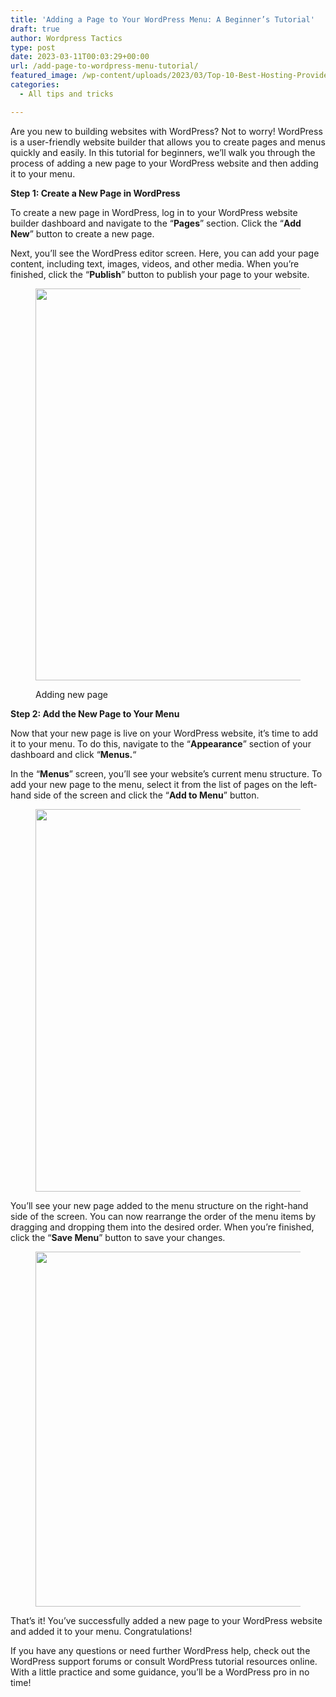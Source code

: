 ```yaml
---
title: 'Adding a Page to Your WordPress Menu: A Beginner’s Tutorial'
draft: true
author: Wordpress Tactics
type: post
date: 2023-03-11T00:03:29+00:00
url: /add-page-to-wordpress-menu-tutorial/
featured_image: /wp-content/uploads/2023/03/Top-10-Best-Hosting-Providers-for-WordPress-2.png
categories:
  - All tips and tricks

---
```

Are you new to building websites with WordPress? Not to worry! WordPress is a user-friendly website builder that allows you to create pages and menus quickly and easily. In this tutorial for beginners, we&#8217;ll walk you through the process of adding a new page to your WordPress website and then adding it to your menu.

**Step 1: Create a New Page in WordPress**

To create a new page in WordPress, log in to your WordPress website builder dashboard and navigate to the &#8220;**Pages**&#8221; section. Click the &#8220;**Add New**&#8221; button to create a new page.

Next, you&#8217;ll see the WordPress editor screen. Here, you can add your page content, including text, images, videos, and other media. When you&#8217;re finished, click the &#8220;**Publish**&#8221; button to publish your page to your website.<figure class="wp-block-image size-full">

<img decoding="async" loading="lazy" width="628" height="627" src="https://wordpress-tactics.com/wp-content/uploads/2023/03/VcnJFmWMNhw1.jpg" alt="" class="wp-image-37" srcset="https://wordpress-tactics.com/wp-content/uploads/2023/03/VcnJFmWMNhw1.jpg 628w, https://wordpress-tactics.com/wp-content/uploads/2023/03/VcnJFmWMNhw1-300x300.jpg 300w, https://wordpress-tactics.com/wp-content/uploads/2023/03/VcnJFmWMNhw1-150x150.jpg 150w" sizes="(max-width: 628px) 100vw, 628px" /> <figcaption class="wp-element-caption">Adding new page</figcaption></figure> 

**Step 2: Add the New Page to Your Menu**

Now that your new page is live on your WordPress website, it&#8217;s time to add it to your menu. To do this, navigate to the &#8220;**Appearance**&#8221; section of your dashboard and click &#8220;**Menus.**&#8220;

In the &#8220;**Menus**&#8221; screen, you&#8217;ll see your website&#8217;s current menu structure. To add your new page to the menu, select it from the list of pages on the left-hand side of the screen and click the &#8220;**Add to Menu**&#8221; button.<figure class="wp-block-image size-full">

<img decoding="async" loading="lazy" width="932" height="612" src="https://wordpress-tactics.com/wp-content/uploads/2023/03/uc1jfW13rwg1.jpg" alt="" class="wp-image-38" srcset="https://wordpress-tactics.com/wp-content/uploads/2023/03/uc1jfW13rwg1.jpg 932w, https://wordpress-tactics.com/wp-content/uploads/2023/03/uc1jfW13rwg1-300x197.jpg 300w, https://wordpress-tactics.com/wp-content/uploads/2023/03/uc1jfW13rwg1-768x504.jpg 768w" sizes="(max-width: 932px) 100vw, 932px" /> </figure> 

You&#8217;ll see your new page added to the menu structure on the right-hand side of the screen. You can now rearrange the order of the menu items by dragging and dropping them into the desired order. When you&#8217;re finished, click the &#8220;**Save Menu**&#8221; button to save your changes.<figure class="wp-block-image size-large">

<img decoding="async" loading="lazy" width="1024" height="568" src="https://wordpress-tactics.com/wp-content/uploads/2023/03/OGtWYidLFTg1-1024x568.jpg" alt="" class="wp-image-40" srcset="https://wordpress-tactics.com/wp-content/uploads/2023/03/OGtWYidLFTg1-1024x568.jpg 1024w, https://wordpress-tactics.com/wp-content/uploads/2023/03/OGtWYidLFTg1-300x166.jpg 300w, https://wordpress-tactics.com/wp-content/uploads/2023/03/OGtWYidLFTg1-768x426.jpg 768w, https://wordpress-tactics.com/wp-content/uploads/2023/03/OGtWYidLFTg1.jpg 1121w" sizes="(max-width: 1024px) 100vw, 1024px" /> </figure> 

That&#8217;s it! You&#8217;ve successfully added a new page to your WordPress website and added it to your menu. Congratulations!

If you have any questions or need further WordPress help, check out the WordPress support forums or consult WordPress tutorial resources online. With a little practice and some guidance, you&#8217;ll be a WordPress pro in no time!